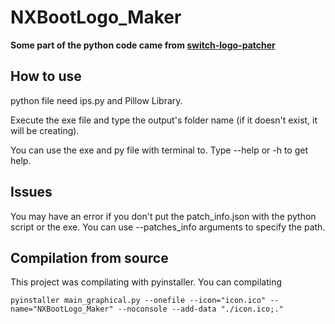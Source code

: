 # NXBootLogo_Maker

**Some part of the python code came from [switch-logo-patcher](https://github.com/friedkeenan/switch-logo-patcher)**


## How to use

python file need ips.py and Pillow Library.

Execute the exe file and type the output's folder name (if it doesn't exist, it will be creating).

You can use the exe and py file with terminal to. Type --help or -h to get help.


## Issues

You may have an error if you don't put the patch_info.json with the python script or the exe. You can use --patches_info arguments to specify the path.


## Compilation from source

This project was compilating with pyinstaller. You can compilating 
```
pyinstaller main_graphical.py --onefile --icon="icon.ico" --name="NXBootLogo_Maker" --noconsole --add-data "./icon.ico;."
```
